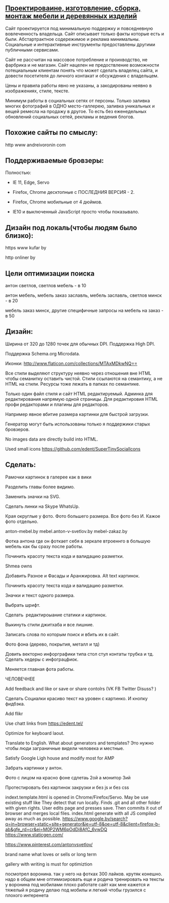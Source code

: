 [Проектироваине, изготовление, сборка, монтаж мебели и деревянных изделий](http://www.anton-v-svetlov.by/)
----

Сайт проектируется под минимальную поддержку и повседневную вовлеченность владельца. Сайт описывает только факты которые есть и были. Абстартрактное содережимое и реклама минимальны. Социальные и интерактивные инструменты предоставлены другими публичными сервисами. 

Сайт не рассчитан на массовое потребление и проихводство, не фарбрика и не магазин. 
Сайт нацелен не предоствление возможности потециальным клиентам понять что может сделать владелец сайта, и довести посетителя до личного контакат и обсуждения с владельцем. 

Цены и правила работы явно не указаны, а закодированы неявно в изображениях, стиле, тексте.

Минимум работы в социальных сетях от персоны. Только заливка многих фотографий в ОДНО место-галлерею, заливка уникальных и вещей ремесла на продажу в другое. 
То есть без еженедельных обновлений социальных сетей, рекламы и ведения блогов.

Похожие сайты по смыслу:
----
http www andreivoronin com

Поддерживаемые бровзеры:
----

Полностью:

- IE 11, Edge, Servo

- Firefox, Chrome десктопные с ПОСЛЕДНИЯ ВЕРСИЯ - 2.

- Firefox, Chrome мобильные от 4 дюймов.

- IE10 и выключенный JavaScript просто чтобы показывало. 

Дизайн под локаль(чтобы людям было близко):
---
https www kufar by

http onliner by


Цели оптимизации поиска
---

антон светлов, светлов мебель - в 10

антон мебель, мебель заказ заславль, мебель заславль, светлов минск - в 20

мебель заказ минск, другие специфичные запросы на мебель на заказ - в 50


Дизайн:
--- 

Ширина от 320 до 1280 точек для обычных DPI. Поддержка High DPI.

Поддержка Schema.org Microdata.

Иконки: http://www.flaticon.com/collections/MTAxMDkwNQ==

Все стили выделяют структуру неявно через отношения вне HTML чтобы семанитку оставить чистой. Стили ссылаются на семантику, а не HTML на стили. Ресурсы тоже лежать в папках по семантике.

Только один файл стиля и сайт HTML редактируемый. Админка для редактирования напрямую одной страницы. Для редактировия HTML профи редакторами и плагины для редакторов. 

Например явное вбитие размера картинки для быстрой загрузки.

Генератор могут быть использованы только я поддержики старых бровзеров.

No images data are directly build into HTML.

Used small icons https://github.com/edent/SuperTinySocialIcons

Сделать:
---

Рамочки картинок в галерее как в вики

Разделить главы более видимо.

Заменить значки на SVG.

Сделать линки на Skype WhatsUp.

Края округлые у фото. Фото большего размера. Все фото без И. Кажое фото отдельно.

anton-mebel.by mebel.anton-v-svetlov.by mebel-zakaz.by  

Фотка антона где он фоткает себя в зеркале втроеннго в большую мебель как бы сразу после работы.

Починить красоту текста кода и валидацию разметки. 

Shmea owns

Добавить Разное и Фасады и Аранжировка. Alt text картинок.

Починить красоту текста кода и валидацию разметки.

Значки и текст одного размера.

Выбрать шрифт. 

Cделать  редактироыание статики и картинок.

Выкинуть стили джитхаба и все лишние. 

Записать слова по которым поиск и вбить их в сайт.
 
Фото фона (дерево, покрытия, металл и тд)
 
Довить векторно инфорграфики типа стол стул контаты трубка и тд. Сделать хедеры с инфограцфиок.

Меняется главная фота работы.

ЧЕЛОВЕЧНЕЕ

Add feedback and like or save or share contolrs (VK FB Twitter Disuss? ) 

Сделать Социалки красиво текст на уровен с картинко. И кнопку фидбэка.

Add flikr

Use chatt links from https://edent.tel/

Optimize for keyboard laout.

Translate to English. What about generators and templates? Это нужно чтобы люди заграничные видели человека и местные. 


Satisfy Google Ligh house and modify most for AMP

Забрать картинки у антон.

Фото с лицом на красно фоне сдлетаь 2ой а монитор 3ий

Протестировать без картинок закрузки и без js и без сss


indext.template.html is opened in Chrome/Firefox/Servo. May be use existing stuff like 
They detect that run locally. Finds .git and all other folder with given rights.
User edits page and presses save. Then commits it out of browser and merges local files.
index.html generate with all JS compiled away as much as possible.
https://www.google.by/search?q=in+browser+static+site+generator&ie=utf-8&oe=utf-8&client=firefox-b-ab&gfe_rd=cr&ei=M0P2WM6pOdDi8AfC_6vwDQ
https://www.staticgen.com/

https://www.pinterest.com/antonvsvetlov/

brand name what loves or sells or long term

gallery with writing is must for optimiztion

посмотрел воронина. так у него на фотках 300 лайков. крутяк конешно.
надо в общем мне оптимизировать еще
и родича тренировать
на тексты
у воронина под мобилами плохо работате сайт как мне кажется
и тяжелый
я родичу делаю под мобилы и легкий
чтобы грузился с плохого интеренета